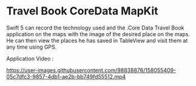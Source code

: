 # Travel Book CoreData MapKit
 Swift 5 can record the technology used and the .Core Data Travel Book application on the maps with the image of the desired place on the maps. He can then view the places he has saved in TableView and visit them at any time using GPS.

Application Video :


https://user-images.githubusercontent.com/98838876/158055409-05c7dfc3-9857-4db1-ae2b-bb749fd55512.mp4


